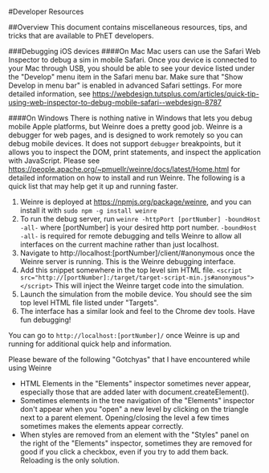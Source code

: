 #Developer Resources

##Overview
This document contains miscellaneous resources, tips, and tricks that are available to PhET developers.

###Debugging iOS devices
####On Mac
Mac users can use the Safari Web Inspector to debug a sim in mobile Safari. Once you device is connected to your Mac
through USB, you should be able to see your device listed under the "Develop" menu item in the Safari menu bar.
Make sure that "Show Develop in menu bar" is enabled in advanced Safari settings. For more detailed information, see
https://webdesign.tutsplus.com/articles/quick-tip-using-web-inspector-to-debug-mobile-safari--webdesign-8787

####On Windows
There is nothing native in Windows that lets you debug mobile Apple platforms, but Weinre does a pretty good job. Weinre
is a debugger for web pages, and is designed to work remotely so you can debug mobile devices. It does not support 
`debugger` breakpoints, but it allows you to inspect the DOM, print statements, and inspect the application with
JavaScript. Please see https://people.apache.org/~pmuellr/weinre/docs/latest/Home.html for detailed information on
how to install and run Weinre. The following is a quick list that may help get it up and running faster.

1) Weinre is deployed at https://npmjs.org/package/weinre, and you can install it with
  `sudo npm -g install weinre`
2) To run the debug server, run
  `weinre -httpPort [portNumber] -boundHost -all-`
where [portNumber] is your desired http port number. `-boundHost -all-` is required for remote debugging and tells
Weinre to allow all interfaces on the current machine rather than just localhost.
3) Navigate to http://localhost:[portNumber]/client/#anonymous once the Weinre server is running. This is the Weinre
debugging interface.
4) Add this snippet somewhere in the top level sim HTML file.
  `<script src="http://[portNumber]:/target/target-script-min.js#anonymous"></script>`
  This will inject the Weinre target code into the simulation.
5) Launch the simulation from the mobile device. You should see the sim top level HTML file listed under "Targets".
6) The interface has a similar look and feel to the Chrome dev tools. Have fun debugging!

You can go to `http://localhost:[portNumber]/` once Weinre is up and running for additional quick help and information.

Please beware of the following "Gotchyas" that I have encountered while using Weinre
  * HTML Elements in the "Elements" inspector sometimes never appear, especially those that are added later
  with document.createElement().
  * Sometimes elements in the tree navigation of the "Elements" inspector don't appear when you "open" a new level
  by clicking on the triangle next to a parent element. Opening/closing the level a few times sometimes makes the
  elements appear correctly.
  * When styles are removed from an element with the "Styles" panel on the right of the "Elements" inspector, sometimes
  they are removed for good if you click a checkbox, even if you try to add them back. Reloading is the only solution.

